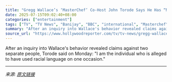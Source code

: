 ```yaml
---
title: "Gregg Wallace’s ‘MasterChef’ Co-Host John Torode Says He Has “No Recollection” of Making Racist Remark"
date: 2025-07-15T09:02:40+08:00
categories: ["entertainment"]
tags: ["TV", "TV News", "Banijay", "BBC", "international", "Masterchef", "united kingdom"]
summary: "After an inquiry into Wallace's behavior revealed claims against two separate people, Torode said on Monday: \"I am the individual who is alleged to have used racial language on one occasion.\""
source_url: "https://www.hollywoodreporter.com/tv/tv-news/gregg-wallace-masterchef-john-torode-racist-language-claim-1236315066/"
---
```


After an inquiry into Wallace's behavior revealed claims against two separate people, Torode said on Monday: "I am the individual who is alleged to have used racial language on one occasion."

---

*来源: [原文链接](https://www.hollywoodreporter.com/tv/tv-news/gregg-wallace-masterchef-john-torode-racist-language-claim-1236315066/)*
